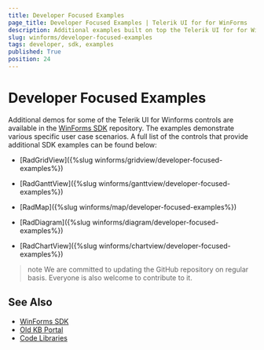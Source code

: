 ```yaml
---
title: Developer Focused Examples
page_title: Developer Focused Examples | Telerik UI for for WinForms
description: Additional examples built on top the Telerik UI for for WinForms controls.
slug: winforms/developer-focused-examples
tags: developer, sdk, examples
published: True
position: 24
---
```


# Developer Focused Examples

Additional demos for some of the Telerik UI for Winforms controls are available in the [WinForms SDK](https://github.com/telerik/winforms-sdk) repository. The examples demonstrate various specific user case scenarios. A full list of the controls that provide additional SDK examples can be found below:

* [RadGridView]({%slug winforms/gridview/developer-focused-examples%})

* [RadGanttView]({%slug winforms/ganttview/developer-focused-examples%})

* [RadMap]({%slug winforms/map/developer-focused-examples%})

* [RadDiagram]({%slug winforms/diagram/developer-focused-examples%})

* [RadChartView]({%slug winforms/chartview/developer-focused-examples%})

>note We are committed to updating the GitHub repository on regular basis. Everyone is also welcome to contribute to it.

## See Also

* [WinForms SDK](https://github.com/telerik/winforms-sdk)
* [Old KB Portal](https://www.telerik.com/support/kb/winforms)
* [Code Libraries](http://www.telerik.com/support/code-library/winforms)